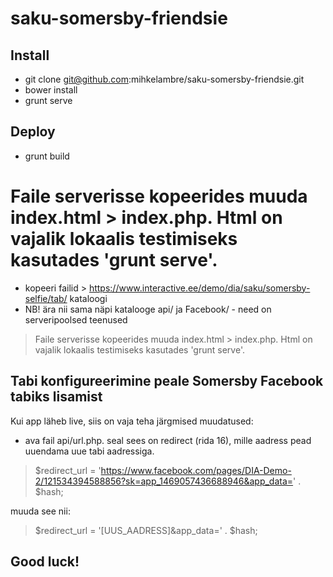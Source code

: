 saku-somersby-friendsie
=======================

## Install ##

* git clone git@github.com:mihkelambre/saku-somersby-friendsie.git
* bower install
* grunt serve

## Deploy ##
* grunt build

Faile serverisse kopeerides muuda index.html > index.php. Html on vajalik lokaalis testimiseks kasutades 'grunt serve'.
=======
* kopeeri failid > https://www.interactive.ee/demo/dia/saku/somersby-selfie/tab/ kataloogi
* NB! ära nii sama näpi katalooge api/ ja Facebook/ - need on serveripoolsed teenused

> Faile serverisse kopeerides muuda index.html > index.php. Html on vajalik lokaalis testimiseks kasutades 'grunt serve'.

## Tabi konfigureerimine peale Somersby Facebook tabiks lisamist ##
Kui app läheb live, siis on vaja teha järgmised muudatused:

* ava fail api/url.php. seal sees on redirect (rida 16), mille aadress pead uuendama uue tabi aadressiga.

> $redirect_url = 'https://www.facebook.com/pages/DIA-Demo-2/121534394588856?sk=app_1469057436688946&app_data=' . $hash;

muuda see nii:

> $redirect_url = '[UUS_AADRESS]&app_data=' . $hash;

## Good luck! ##
